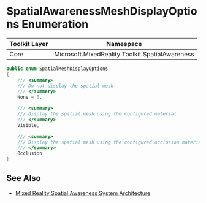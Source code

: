 # SpatialAwarenessMeshDisplayOptions Enumeration

| Toolkit Layer | Namespace |
| --- | --- |
| Core | Microsoft.MixedReality.Toolkit.SpatialAwareness |

``` C#
public enum SpatialMeshDisplayOptions
{
    /// <summary>
    /// Do not display the spatial mesh
    /// </summary>
    None = 0,

    /// <summary>
    /// Display the spatial mesh using the configured material
    /// </summary>
    Visible,

    /// <summary>
    /// Display the spatial mesh using the configured occlusion material
    /// </summary>
    Occlusion
}
```

## See Also

- [Mixed Reality Spatial Awareness System Architecture](SpatialAwarenessSystemArchitecture.md)
